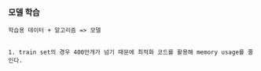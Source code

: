 ### 모델 학습

    학습용 데이터 + 알고리즘 => 모델
    
    
    1. train set의 경우 400만개가 넘기 때문에 최적화 코드를 활용해 memory usage를 줄인다.

